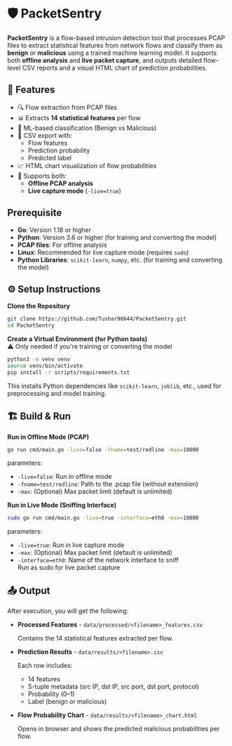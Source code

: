 # 🛡️ PacketSentry

**PacketSentry** is a flow-based intrusion detection tool that processes PCAP files to extract statistical features from network flows and classify them as **benign** or **malicious** using a trained machine learning model. It supports both **offline analysis** and **live packet capture**, and outputs detailed flow-level CSV reports and a visual HTML chart of prediction probabilities.

## 🚀 Features

- 🔍 Flow extraction from PCAP files
- 📊 Extracts **14 statistical features** per flow
- 🤖 ML-based classification (Benign vs Malicious)
- 📁 CSV export with:
  - Flow features
  - Prediction probability
  - Predicted label
- 📈 HTML chart visualization of flow probabilities
- 🔌 Supports both:
  - **Offline PCAP analysis**
  - **Live capture mode** (`-live=true`)

## Prerequisite

- **Go**: Version 1.18 or higher
- **Python**: Version 3.6 or higher (for training and converting the model)
- **PCAP files**: For offline analysis
- **Linux**: Recommended for live capture mode (requires `sudo`)
- **Python Libraries**: `scikit-learn`, `numpy`, etc. (for training and converting the model)

## ⚙️ Setup Instructions

**Clone the Repository**
```bash
git clone https://github.com/Tushar98644/PacketSentry.git
cd PacketSentry
```

**Create a Virtual Environment (for Python tools)**  
⚠️ Only needed if you're training or converting the model  
```bash
python3 -m venv venv
source venv/bin/activate
pip install -r scripts/requirements.txt
```
This installs Python dependencies like `scikit-learn`, `joblib`, etc., used for preprocessing and model training.

## 🏗️ Build & Run

**Run in Offline Mode (PCAP)**

```bash
go run cmd/main.go -live=false -fname=test/redline -max=10000
```
parameters:

- `-live=false`: Run in offline mode
- `-fname=test/redline`: Path to the .pcap file (without extension)
- `-max`: (Optional) Max packet limit (default is unlimited)


**Run in Live Mode (Sniffing Interface)**

```bash
sudo go run cmd/main.go -live=true -interface=eth0 -max=10000
```
parameters:

- `-live=true`: Run in live capture mode
- `-max`: (Optional) Max packet limit (default is unlimited)
- `-interface=eth0`: Name of the network interface to sniff  
Run as sudo for live packet capture

## 📤 Output

After execution, you will get the following:

- **Processed Features** - `data/processed/<filename>_features.csv`
   
    Contains the 14 statistical features extracted per flow.
  
- **Prediction Results** - `data/results/<filename>.csv`
    
    Each row includes:
    - 14 features
    - 5-tuple metadata (src IP, dst IP, src port, dst port, protocol)
    - Probability (0–1)
    - Label (benign or malicious)

- **Flow Probability Chart** - `data/results/<filename>_chart.html`
   
    Opens in browser and shows the predicted malicious probabilities per flow.
